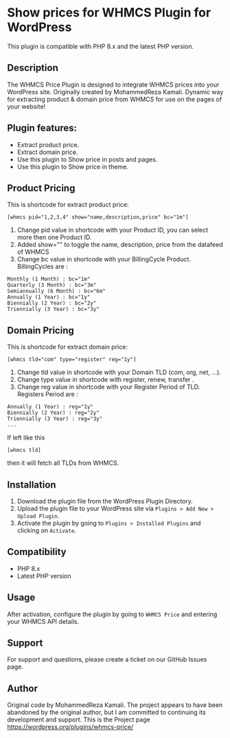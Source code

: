 # Show prices for WHMCS Plugin for WordPress

This plugin is compatible with PHP 8.x and the latest PHP version.

## Description

The WHMCS Price Plugin is designed to integrate WHMCS prices into your WordPress site. Originally created by MohammedReza Kamali.
Dynamic way for extracting product & domain price from WHMCS for use on the pages of your website!

## Plugin features:
* Extract product price.
* Extract domain price.
* Use this plugin to Show price in posts and pages.
* Use this plugin to Show price in theme.

## Product Pricing
This is shortcode for extract product price:
<pre><code>[whmcs pid="1,2,3,4" show="name,description,price" bc="1m"]</code></pre>
1. Change pid value in shortcode with your Product ID, you can select more then one Product ID.
2. Added show="" to toggle the name, description, price from the datafeed of WHMCS
3. Change bc value in shortcode with your BillingCycle Product. BillingCycles are :
<pre><code>Monthly (1 Month) : bc="1m"
Quarterly (3 Month) : bc="3m"
Semiannually (6 Month) : bc="6m"
Annually (1 Year) : bc="1y"
Biennially (2 Year) : bc="2y"
Triennially (3 Year) : bc="3y"</code></pre>

## Domain Pricing

This is shortcode for extract domain price:

<pre><code>[whmcs tld="com" type="register" reg="1y"]</code></pre>
1. Change tld value in shortcode with your Domain TLD (com, org, net, ...).
2. Change type value in shortcode with register, renew, transfer .
3. Change reg value in shortcode with your Register Period of TLD. Registers Period are :
<pre><code>Annually (1 Year) : reg="1y"
Biennially (2 Year) : reg="2y"
Triennially (3 Year) : reg="3y"
...</code></pre>
If left like this <pre><code>[whmcs tld]</code></pre> then it will fetch all TLDs from WHMCS.

## Installation

1. Download the plugin file from the WordPress Plugin Directory.
2. Upload the plugin file to your WordPress site via `Plugins > Add New > Upload Plugin`.
3. Activate the plugin by going to `Plugins > Installed Plugins` and clicking on `Activate`.

## Compatibility

- PHP 8.x
- Latest PHP version

## Usage

After activation, configure the plugin by going to `WHMCS Price` and entering your WHMCS API details.

## Support

For support and questions, please create a ticket on our GitHub Issues page.

## Author

Original code by MohammedReza Kamali.
The project appears to have been abandoned by the original author, but I am committed to continuing its development and support.
This is the Project page https://wordpress.org/plugins/whmcs-price/
